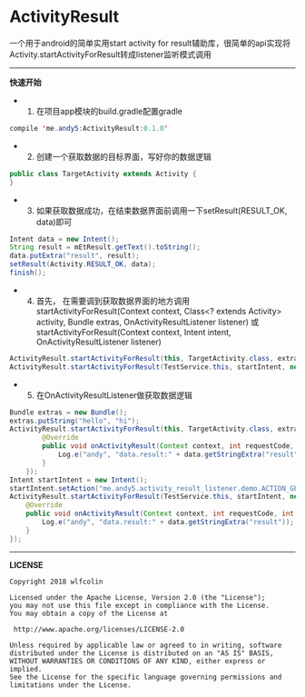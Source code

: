# ActivityResult

一个用于android的简单实用start activity for result辅助库，很简单的api实现将Activity.startActivityForResult转成listener监听模式调用


----------------------------------------------------------------------

**快速开始**
* 1. 在项目app模块的build.gradle配置gradle
``` java
compile 'me.andy5:ActivityResult:0.1.0'
```

* 2. 创建一个获取数据的目标界面，写好你的数据逻辑
``` java
public class TargetActivity extends Activity {
}
```

* 3. 如果获取数据成功，在结束数据界面前调用一下setResult(RESULT_OK, data)即可
``` java
Intent data = new Intent();
String result = mEtResult.getText().toString();
data.putExtra("result", result);
setResult(Activity.RESULT_OK, data);
finish();
```


* 4. 首先， 在需要调到获取数据界面的地方调用startActivityForResult(Context context, Class<? extends Activity> activity, Bundle extras,
OnActivityResultListener listener) 或 startActivityForResult(Context context, Intent intent, OnActivityResultListener listener)
``` java
ActivityResult.startActivityForResult(this, TargetActivity.class, extras, new OnActivityResultListener() {...});
ActivityResult.startActivityForResult(TestService.this, startIntent, new OnActivityResultListener() {...});
```


* 5. 在OnActivityResultListener做获取数据逻辑
``` java
Bundle extras = new Bundle();
extras.putString("hello", "hi");
ActivityResult.startActivityForResult(this, TargetActivity.class, extras, new OnActivityResultListener() {
        @Override
        public void onActivityResult(Context context, int requestCode, int resultCode, Intent data) {
            Log.e("andy", "data.result:" + data.getStringExtra("result"));
        }
    });
Intent startIntent = new Intent();
startIntent.setAction("me.andy5.activity_result_listener.demo.ACTION_GET_RESULT");
ActivityResult.startActivityForResult(TestService.this, startIntent, new OnActivityResultListener() {
    @Override
    public void onActivityResult(Context context, int requestCode, int resultCode, Intent data) {
        Log.e("andy", "data.result:" + data.getStringExtra("result"));
    }
});
```


----------------------------------------------------------------------
**LICENSE**
```
Copyright 2018 wlfcolin

Licensed under the Apache License, Version 2.0 (the "License");
you may not use this file except in compliance with the License.
You may obtain a copy of the License at

 http://www.apache.org/licenses/LICENSE-2.0

Unless required by applicable law or agreed to in writing, software
distributed under the License is distributed on an "AS IS" BASIS,
WITHOUT WARRANTIES OR CONDITIONS OF ANY KIND, either express or implied.
See the License for the specific language governing permissions and
limitations under the License.
```

